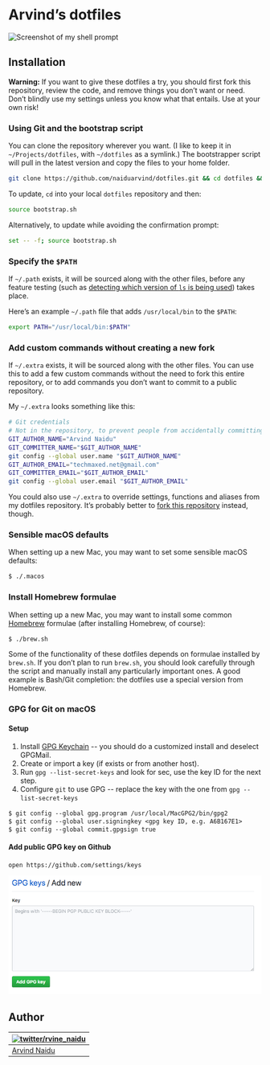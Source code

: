 # Arvind’s dotfiles

![Screenshot of my shell prompt](img/terminal.gif)

## Installation

**Warning:** If you want to give these dotfiles a try, you should first fork this repository, review the code, and remove things you don’t want or need. Don’t blindly use my settings unless you know what that entails. Use at your own risk!

### Using Git and the bootstrap script

You can clone the repository wherever you want. (I like to keep it in `~/Projects/dotfiles`, with `~/dotfiles` as a symlink.) The bootstrapper script will pull in the latest version and copy the files to your home folder.

```bash
git clone https://github.com/naiduarvind/dotfiles.git && cd dotfiles && source bootstrap.sh
```

To update, `cd` into your local `dotfiles` repository and then:

```bash
source bootstrap.sh
```

Alternatively, to update while avoiding the confirmation prompt:

```bash
set -- -f; source bootstrap.sh
```

### Specify the `$PATH`

If `~/.path` exists, it will be sourced along with the other files, before any feature testing (such as [detecting which version of `ls` is being used](https://github.com/naiduarvind/dotfiles/)) takes place.

Here’s an example `~/.path` file that adds `/usr/local/bin` to the `$PATH`:

```bash
export PATH="/usr/local/bin:$PATH"
```

### Add custom commands without creating a new fork

If `~/.extra` exists, it will be sourced along with the other files. You can use this to add a few custom commands without the need to fork this entire repository, or to add commands you don’t want to commit to a public repository.

My `~/.extra` looks something like this:

```bash
# Git credentials
# Not in the repository, to prevent people from accidentally committing under my name
GIT_AUTHOR_NAME="Arvind Naidu"
GIT_COMMITTER_NAME="$GIT_AUTHOR_NAME"
git config --global user.name "$GIT_AUTHOR_NAME"
GIT_AUTHOR_EMAIL="techmaxed.net@gmail.com"
GIT_COMMITTER_EMAIL="$GIT_AUTHOR_EMAIL"
git config --global user.email "$GIT_AUTHOR_EMAIL"
```

You could also use `~/.extra` to override settings, functions and aliases from my dotfiles repository. It’s probably better to [fork this repository](https://github.com/naiduarvind/dotfiles/fork) instead, though.

### Sensible macOS defaults

When setting up a new Mac, you may want to set some sensible macOS defaults:

```bash
$ ./.macos
```

### Install Homebrew formulae

When setting up a new Mac, you may want to install some common [Homebrew](https://brew.sh/) formulae (after installing Homebrew, of course):

```bash
$ ./brew.sh
```

Some of the functionality of these dotfiles depends on formulae installed by `brew.sh`. If you don’t plan to run `brew.sh`, you should look carefully through the script and manually install any particularly important ones. A good example is Bash/Git completion: the dotfiles use a special version from Homebrew.

### GPG for Git on macOS

#### Setup

1. Install [GPG Keychain](https://gpgtools.org) -- you should do a customized install and deselect GPGMail.
2. Create or import a key (if exists or from another host).
3. Run `gpg --list-secret-keys` and look for sec, use the key ID for the next step.
4. Configure `git` to use GPG -- replace the key with the one from `gpg --list-secret-keys`

```
$ git config --global gpg.program /usr/local/MacGPG2/bin/gpg2
$ git config --global user.signingkey <gpg key ID, e.g. A6B167E1> 
$ git config --global commit.gpgsign true 
```
#### Add public GPG key on Github

```
open https://github.com/settings/keys
```

![Add public GPG key on Github](img/public-gpg-key-on-github.png)

## Author

| [![twitter/rvine_naidu](https://avatars2.githubusercontent.com/u/6829472?s=100&v=4)](http://twitter.com/rvine_naidu "Follow @rvine_naidu on Twitter") |
|---|
| [Arvind Naidu](https://medium.com/@arvindnaidu) |
